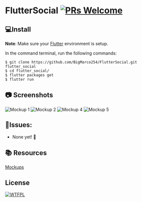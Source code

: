 # FlutterSocial  [![PRs Welcome](https://img.shields.io/badge/PRs-welcome-brightgreen.svg?style=flat-square)](http://makeapullrequest.com)

## 💻Install
**Note**: Make sure your [Flutter](https://flutter.dev) environment is setup.


In the command terminal, run the following commands:

    $ git clone https://github.com/BigMarco254/FlutterSocial.git flutter_social
    $ cd flutter_social/
    $ flutter packages get
    $ flutter run

## 📷 Screenshots
![Mockup 1](https://raw.githubusercontent.com/BigMarco254/FlutterSocial/master/mockups/mockup-1.jpeg)
![Mockup 2](https://raw.githubusercontent.com/BigMarco254/FlutterSocial/master/mockups/mockup-2.jpeg)
![Mockup 4](https://raw.githubusercontent.com/BigMarco254/FlutterSocial/master/mockups/mockup-4.jpeg)
![Mockup 5](https://raw.githubusercontent.com/BigMarco254/FlutterSocial/master/mockups/mockup-5.jpeg)

## 🤔Issues:
 * None yet! 🙏

## 📚 Resources
[Mockups](https://shotsnapp.com)

## License
[![WTFPL](http://www.wtfpl.net/wp-content/uploads/2012/12/wtfpl-badge-1.png)](https://choosealicense.com/licenses/wtfpl/)